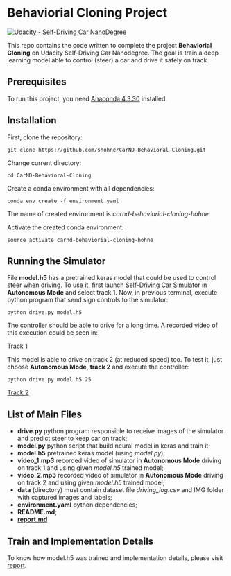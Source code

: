 # Behaviorial Cloning Project

[![Udacity - Self-Driving Car NanoDegree](https://s3.amazonaws.com/udacity-sdc/github/shield-carnd.svg)](http://www.udacity.com/drive)

This repo contains the code written to complete the project **Behaviorial Cloning** on Udacity Self-Driving Car Nanodegree. The goal is train a deep learning model able to control (steer) a car and drive it safely on track.

Prerequisites
---
To run this project, you need [Anaconda 4.3.30](https://anaconda.org/conda-canary/conda/files?version=4.3.30) installed.

Installation
---
First, clone the repository:
```
git clone https://github.com/shohne/CarND-Behavioral-Cloning.git
```
Change current directory:
```
cd CarND-Behavioral-Cloning
```
Create a conda environment with all dependencies:
```
conda env create -f environment.yaml
```
The name of created environment is *carnd-behaviorial-cloning-hohne*.

Activate the created conda environment:
```
source activate carnd-behaviorial-cloning-hohne
```
Running the Simulator
---
File **model.h5** has a pretrained keras model that could be used to control steer when driving. To use it, first launch [Self-Driving Car Simulator](https://github.com/udacity/self-driving-car-sim) in  **Autonomous Mode** and select track 1. Now, in previous terminal, execute python program that send sign controls to the simulator:
```
python drive.py model.h5
```
The controller should be able to drive for a long time. A recorded video of this execution could be seen in:

[Track 1](video_track_1.mp3)

This model is able to drive on track 2 (at reduced speed) too. To test it, just choose **Autonomous Mode**, **track 2** and execute the controller:
```
python drive.py model.h5 25
```

[Track 2](video_track_2.mp3)

List of Main Files
---
* **drive.py** python program responsible to receive images of the simulator and predict steer to keep car on track;
* **model.py** python script that build neural model in keras and train it;
* **model.h5** pretrained keras model (using *model.py*);
* **video_1.mp3** recorded video of simulator in **Autonomous Mode** driving on track 1 and using given *model.h5* trained model;
* **video_2.mp3** recorded video of simulator in **Autonomous Mode** driving on track 2 and using given *model.h5* trained model;
* **data** (directory) must contain dataset file *driving_log.csv* and IMG folder with captured images and labels;
* **environment.yaml** python dependencies;
* **README.md**;
* [**report.md**](report.md)

Train and Implementation Details
---
To know how model.h5 was trained and implementation details, please visit [report](report.md).
